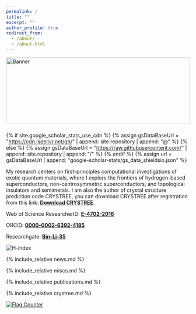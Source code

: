 ```yaml
---
permalink: /
title: ""
excerpt: ""
author_profile: true
redirect_from: 
  - /about/
  - /about.html
---
```

<!-- Notion-style Banner Start -->
<div style="width:100%;height:180px;overflow:hidden;display:flex;justify-content:center;align-items:center;margin-bottom:24px;">
  <img src="https://images.unsplash.com/photo-1746950862748-df7d2c5af81d" alt="Banner" style="width:100%;height:100%;object-fit:cover;object-position:center;">
</div>
<!-- Notion-style Banner End -->
<!--https://images.unsplash.com/photo-1506744038136-46273834b3fb-->
<!--https://images.unsplash.com/photo-1749627995669-4d4dda3a9c1d-->
<!--https://images.unsplash.com/photo-1533371452382-d45a9da51ad9-->

{% if site.google_scholar_stats_use_cdn %}
{% assign gsDataBaseUrl = "https://cdn.jsdelivr.net/gh/" | append: site.repository | append: "@" %}
{% else %}
{% assign gsDataBaseUrl = "https://raw.githubusercontent.com/" | append: site.repository | append: "/" %}
{% endif %}
{% assign url = gsDataBaseUrl | append: "google-scholar-stats/gs_data_shieldsio.json" %}

<span class='anchor' id='about-me'></span>

My research centers on first-principles computational investigations of exotic quantum materials, where I explore the frontiers of hydrogen-based superconductors, non-centrosymmetric superconductors, and topological insulators and semimetals. I am also the author of crystal structure prediction code CRYSTREE, you can download CRYSTREE after registration from this link: [**Download CRYSTREE**](https://bliseu.github.io/#-crystree).

Web of Science ResearcherID: [**E-4702-2016**](https://webofscience.clarivate.cn/wos/author/record/E-4702-2016)

ORCID: [**0000-0002-6392-4185**](https://orcid.org/0000-0002-6392-4185) 

Researchgate: [**Bin-Li-35**](https://www.researchgate.net/profile/Bin-Li-35)

![H-index](https://img.shields.io/badge/H--index-22-blue?logo=academia&style=for-the-badge)

<!--<script src="//taplink.cc/id:13359423/widget/" async></script> -->

<!--
<script async src="https://tally.so/widgets/embed.js"></script>

<script>
window.TallyConfig = {
  "formId": "w4bJ6A",
  "popup": {
    "emoji": {
      "text": "👋",
      "animation": "wave"
    },
    "open": {
      "trigger": "scroll",
      "scrollPercent": 50
    }
  }
};
</script>
-->

{% include_relative news.md %}

{% include_relative miscs.md %}

{% include_relative publications.md %}

{% include_relative crystree.md %}




<!--Google Scholar: <img src="https://img.shields.io/endpoint?url={{ url | url_encode }}&logo=Google%20Scholar&labelColor=f6f6f6&color=9cf&style=flat&label=Citations ">  -->

<!--Google Scholar: 2004 -->


  
<a href="https://info.flagcounter.com/6xs4"><img src="https://s01.flagcounter.com/map/6xs4/size_s/txt_000000/border_CCCCCC/pageviews_1/viewers_0/flags_0/" alt="Flag Counter" border="0"></a>
